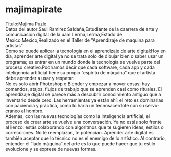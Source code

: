 # majimapirate
Titulo:Majima Puzle  
Datos del autor:Saul Ramirez Saldaña,Estudiante de la caarrera de arte y comunicacion digital de la uam Lerma,Lerma,Estado de Mexico,Mexico,Realizado en el Taller de "Aprendizaje de maquina para artistas"  
Como se puede aplicar la tecnologia en el aprendizaje de arte digital:Hoy en día, aprender arte digital ya no se trata solo de dibujar bien o saber usar un programa; es entrar en un mundo donde la tecnología se vuelve parte del proceso creativo.Podríamos decir que cada software, cada app y cada inteligencia artificial tiene su propio “espíritu de máquina” que el artista debe aprender a usar y respetar.  
No es solo abrir Photoshop o Blender y empezar a mover cosas: hay comandos, atajos, flujos de trabajo que se aprenden casi como rituales. El aprendizaje digital se parece más a descubrir conocimiento antiguo que a inventarlo desde cero. Las herramientas ya están ahí; el reto es dominarlas con paciencia y práctica, como lo haría un tecnosacerdote con su servo-cráneo al hombro.  
Además, con las nuevas tecnologías como la inteligencia artificial, el proceso de crear arte se vuelve una conversación. Ya no estás solo frente al lienzo: estás colaborando con algoritmos que te sugieren ideas, estilos o correcciones. No te reemplazan, te potencian.  Aprender arte digital es también aceptar que lo técnico no es el enemigo de lo artístico. Al contrario, entender el “lado máquina” del arte es lo que puede hacer que tu estilo evolucione y se exprese de nuevas formas.
